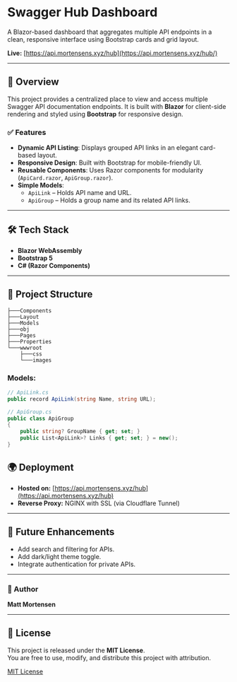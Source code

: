 # Swagger Hub Dashboard

A Blazor-based dashboard that aggregates multiple API endpoints in a clean, responsive interface using Bootstrap cards and grid layout.

**Live:** [https://api.mortensens.xyz/hub](https://api.mortensens.xyz/hub/)

---

## 📌 Overview

This project provides a centralized place to view and access multiple Swagger API documentation endpoints. It is built with **Blazor** for client-side rendering and styled using **Bootstrap** for responsive design.

### ✅ Features
- **Dynamic API Listing**: Displays grouped API links in an elegant card-based layout.
- **Responsive Design**: Built with Bootstrap for mobile-friendly UI.
- **Reusable Components**: Uses Razor components for modularity (`ApiCard.razor`, `ApiGroup.razor`).
- **Simple Models**:
  - `ApiLink` – Holds API name and URL.
  - `ApiGroup` – Holds a group name and its related API links.

---

## 🛠 Tech Stack
- **Blazor WebAssembly**
- **Bootstrap 5**
- **C# (Razor Components)**

---

## 📂 Project Structure
```
├───Components
├───Layout
├───Models
├───obj
├───Pages
├───Properties
└───wwwroot
    ├───css
    └───images          
```

### Models:
```csharp
// ApiLink.cs
public record ApiLink(string Name, string URL);

// ApiGroup.cs
public class ApiGroup
{
    public string? GroupName { get; set; }
    public List<ApiLink>? Links { get; set; } = new();
}
```

## 🌍 Deployment
- **Hosted on:** [https://api.mortensens.xyz/hub](https://api.mortensens.xyz/hub)
- **Reverse Proxy:** NGINX with SSL (via Cloudflare Tunnel)

---

## 🔮 Future Enhancements
- Add search and filtering for APIs.
- Add dark/light theme toggle.
- Integrate authentication for private APIs.

---

### 👤 Author
**Matt Mortensen**  

---
## 📜 License
This project is released under the **MIT License**.  
You are free to use, modify, and distribute this project with attribution.

[MIT License](https://opensource.org/licenses/MIT)
